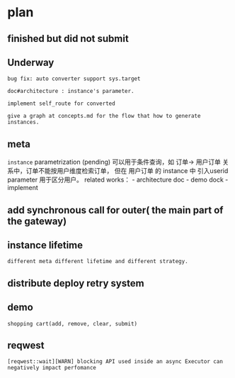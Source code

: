 # plan

## finished but did not submit


## Underway

    bug fix: auto converter support sys.target
    
    doc#architecture : instance's parameter.

    implement self_route for converted
    
    give a graph at concepts.md for the flow that how to generate instances.
    
    
        
## meta

`instance` parametrization (pending)
    可以用于条件查询，如 订单-> 用户订单 关系中，订单不能按用户维度检索订单，
    但在 用户订单 的 instance 中 引入userid parameter 用于区分用户。
    related works：
        - architecture doc
        - demo dock
        - implement

## add synchronous call for outer( the main part of the gateway)

## instance lifetime
    different meta different lifetime and different strategy.

## distribute deploy retry system

## demo
    shopping cart(add, remove, clear, submit)
    
## reqwest
    [reqwest::wait][WARN] blocking API used inside an async Executor can negatively impact perfomance




